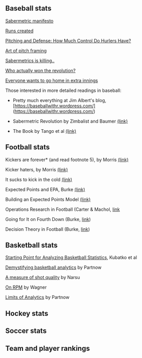 ## Baseball stats

[Sabermetric manifesto](http://www.seanlahman.com/baseball-archive/sabermetrics/sabermetric-manifesto/)

[Runs created](https://en.wikipedia.org/wiki/Runs_created)

[Pitching and Defense: How Much Control Do Hurlers Have?](https://www.baseballprospectus.com/news/article/878/pitching-and-defense-how-much-control-do-hurlers-have/)

[Art of pitch framing](http://grantland.com/features/studying-art-pitch-framing-catchers-such-francisco-cervelli-chris-stewart-jose-molina-others/)

[Sabermetrics is killing..](https://fivethirtyeight.com/features/sabermetrics-is-killing-bad-dugout-decisions/)

[Who actually won the revolution?](https://slate.com/culture/2016/09/fire-joe-morgan-and-the-moneyball-revolution.html)

[Everyone wants to go home in extra innings](https://fivethirtyeight.com/features/everyone-wants-to-go-home-during-extra-innings-maybe-even-the-umps/)

Those interested in more detailed readings in baseball:

- Pretty much everything at Jim Albert's blog, [https://baseballwithr.wordpress.com/]
(https://baseballwithr.wordpress.com/)

- Sabermetric Revolution by Zimbalist and Baumer [(link)](https://www.amazon.com/Sabermetric-Revolution-Assessing-Analytics-Baseball/dp/0812245725)

- The Book by Tango et al [(link)](https://www.amazon.com/Book-Playing-Percentages-Baseball/dp/1494260174)
## Football stats

Kickers are forever* (and read footnote 5), by Morris [(link)](https://fivethirtyeight.com/features/kickers-are-forever/)

Kicker haters, by Morris [(link)](https://fivethirtyeight.com/features/the-haters-are-losing-the-war-on-nfl-kickers/)

It sucks to kick in the cold [(link)](https://statsbylopez.com/2016/01/08/it-sucks-to-kick-in-the-cold/)

Expected Points and EPA, Burke [(link)](https://statsbylopez.files.wordpress.com/2016/01/expected-points-and-epa-advanced-football-analytics.pdf)

Building an Expected Points Model [(link)](http://thespread.us/expected-points.html)

Operations Research in Football (Carter & Machol, [link](https://pubsonline.informs.org/doi/pdf/10.1287/opre.19.2.541)

Going for It on Fourth Down (Burke, [link](https://statsbylopez.files.wordpress.com/2016/01/advanced-football-analytics-formerly-advanced-nfl-stats_-going-for-it-on-fourth-down.pdf))

Decision Theory in Football (Burke, [link](https://statsbylopez.files.wordpress.com/2016/01/advanced-football-analytics-formerly-advanced-nfl-stats_-decision-theory-in-football.pdf))

## Basketball stats

[Starting Point for Analyzing Basketball Statistics](https://pdfs.semanticscholar.org/5ce7/4ed63498e98e13c81b7815f757f6ba54ae06.pdf), Kubatko et al

[Demystifying basketball analytics](https://fansided.com/2015/02/22/demystification-of-diy-defining-basketball-analytics-down/) by Partnow

[A measure of shot quality](https://fansided.com/2015/09/28/introducing-kobe-a-measure-of-shot-quality/) by Narsu

[On RPM](https://deadspin.com/just-what-the-hell-is-real-plus-minus-espns-new-nba-s-1560361469) by Wagner

[Limits of Analytics](https://www.vice.com/en_us/article/jp7xb3/moreyball-goodharts-law-and-the-limits-of-analytics) by Partnow

## Hockey stats

## Soccer stats

## Team and player rankings
